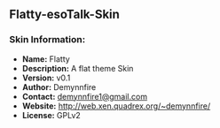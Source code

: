 ## Flatty-esoTalk-Skin

### Skin Information:
 - **Name:** Flatty
 - **Description:** A flat theme Skin
 - **Version:** v0.1
 - **Author:** Demynnfire
 - **Contact:** demynnfire1@gmail.com
 - **Website:** http://web.xen.quadrex.org/~demynnfire/
 - **License:** GPLv2
